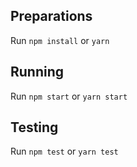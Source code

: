 ## Preparations

Run `npm install` or `yarn` 

## Running

Run `npm start` or `yarn start`

## Testing

Run `npm test` or `yarn test`
